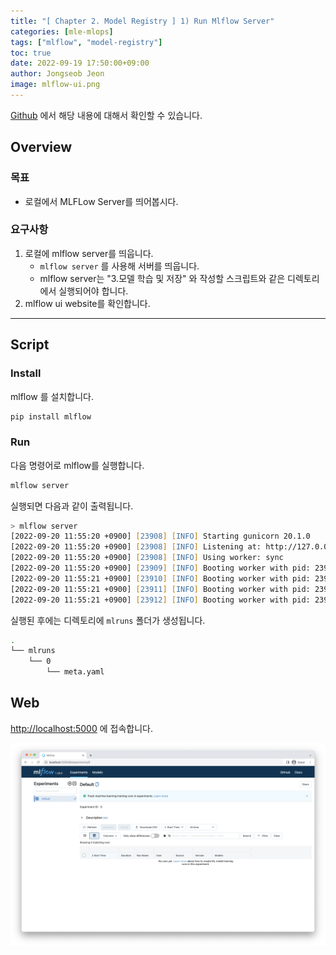 ```yaml
---
title: "[ Chapter 2. Model Registry ] 1) Run Mlflow Server"
categories: [mle-mlops]
tags: ["mlflow", "model-registry"]
toc: true
date: 2022-09-19 17:50:00+09:00
author: Jongseob Jeon
image: mlflow-ui.png
---
```


[Github](https://github.com/Aiden-Jeon/mle-mlops/tree/main/02_model_registry) 에서 해당 내용에 대해서 확인할 수 있습니다.

## Overview
### 목표

- 로컬에서 MLFLow Server를 띄어봅시다.

### 요구사항

1. 로컬에 mlflow server를 띄웁니다.
    - `mlflow server` 를 사용해 서버를 띄웁니다.
    - mlflow server는 "3.모델 학습 및 저장" 와 작성할 스크립트와 같은 디렉토리에서 실행되어야 합니다.
2. mlflow ui website를 확인합니다.
---

## Script

### Install
mlflow 를 설치합니다.

```bash
pip install mlflow
```

### Run
다음 명령어로 mlflow를 실행합니다.

```bash
mlflow server
```

실행되면 다음과 같이 출력됩니다.

```zsh
> mlflow server
[2022-09-20 11:55:20 +0900] [23908] [INFO] Starting gunicorn 20.1.0
[2022-09-20 11:55:20 +0900] [23908] [INFO] Listening at: http://127.0.0.1:5000 (23908)
[2022-09-20 11:55:20 +0900] [23908] [INFO] Using worker: sync
[2022-09-20 11:55:20 +0900] [23909] [INFO] Booting worker with pid: 23909
[2022-09-20 11:55:21 +0900] [23910] [INFO] Booting worker with pid: 23910
[2022-09-20 11:55:21 +0900] [23911] [INFO] Booting worker with pid: 23911
[2022-09-20 11:55:21 +0900] [23912] [INFO] Booting worker with pid: 23912
```

실행된 후에는 디렉토리에 `mlruns` 폴더가 생성됩니다.

```zsh
.
└── mlruns
    └── 0
        └── meta.yaml
```

## Web

[http://localhost:5000](http://localhost:5000) 에 접속합니다.

![mlflow ui](mlflow-ui.png)
